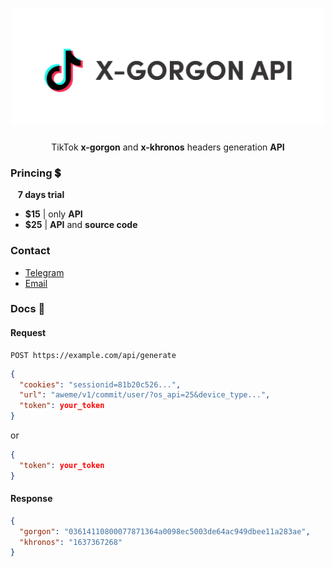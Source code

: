 <h1 align="center">
  <img src="images/banner.svg" width="500">
</h1>

<p align="center">
  TikTok <strong>x-gorgon</strong> and <strong>x-khronos</strong> headers generation <strong>API</strong>
</p>

### Princing 💲
&nbsp;&nbsp; **7 days trial**

- **$15** |  only **API**
- **$25** | **API** and **source code**

### Contact
- [Telegram](https://t.me/pedrohenriquedev)
- [Email](mailto:pedrohenriqueedeveloper@gmail.com)


### Docs 📕

#### Request
```
POST https://example.com/api/generate
```

```json
{
  "cookies": "sessionid=81b20c526...",
  "url": "aweme/v1/commit/user/?os_api=25&device_type...",
  "token": your_token
}
```
or
```json
{
  "token": your_token
}
```

#### Response
```json
{
  "gorgon": "03614110800077871364a0098ec5003de64ac949dbee11a283ae",
  "khronos": "1637367268"
}
```
